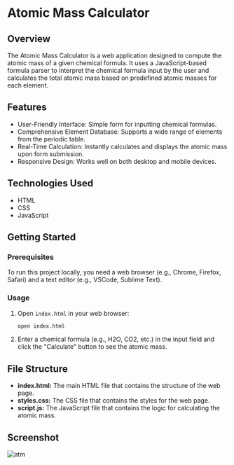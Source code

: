 # Atomic Mass Calculator

## Overview
The Atomic Mass Calculator is a web application designed to compute the atomic mass of a given chemical formula. It uses a JavaScript-based formula parser to interpret the chemical formula input by the user and calculates the total atomic mass based on predefined atomic masses for each element.

## Features
- User-Friendly Interface: Simple form for inputting chemical formulas.
- Comprehensive Element Database: Supports a wide range of elements from the periodic table.
- Real-Time Calculation: Instantly calculates and displays the atomic mass upon form submission.
- Responsive Design: Works well on both desktop and mobile devices.

## Technologies Used
- HTML
- CSS
- JavaScript

## Getting Started

### Prerequisites
To run this project locally, you need a web browser (e.g., Chrome, Firefox, Safari) and a text editor (e.g., VSCode, Sublime Text).

### Usage
1. Open `index.html` in your web browser:
    ```sh
    open index.html
    ```
2. Enter a chemical formula  (e.g., H2O, CO2, etc.) in the input field and click the "Calculate" button to see the atomic mass.

## File Structure
- **index.html:** The main HTML file that contains the structure of the web page.
- **styles.css:** The CSS file that contains the styles for the web page.
- **script.js:** The JavaScript file that contains the logic for calculating the atomic mass.

## Screenshot
![atm](https://github.com/bristiHalder/CalcDiverse/assets/146215358/9db2cb7e-fb20-48d4-86fc-6d20c4a1f520)
